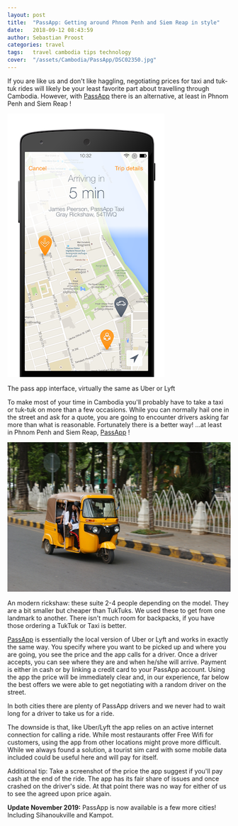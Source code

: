 ```yaml
---
layout: post
title:  "PassApp: Getting around Phnom Penh and Siem Reap in style"
date:   2018-09-12 08:43:59
author: Sebastian Proost
categories: travel
tags:	travel cambodia tips technology
cover:  "/assets/Cambodia/PassApp/DSC02350.jpg"
---
```


If you are like us and don't like haggling, negotiating prices for taxi and tuk-tuk rides will likely be your least favorite part about travelling through Cambodia. However, with <a href="https://play.google.com/store/apps/details?id=com.multibrains.taxi.passenger.passapptaxis">PassApp</a> there is an alternative, at least in Phnom Penh and Siem Reap !

<img src="/assets/Cambodia/PassApp/passapp_interface.png">
<p class="caption">The pass app interface, virtually the same as Uber or Lyft</p>

To make most of your time in Cambodia you'll probably have to take a taxi or tuk-tuk on more than a few occasions. While you can normally hail one in the street and ask for a quote, you are going to encounter drivers asking far more than what is reasonable. Fortunately there is a better way! ...at least in Phnom Penh and Siem Reap, <a href="https://play.google.com/store/apps/details?id=com.multibrains.taxi.passenger.passapptaxis">PassApp</a> !

<img src="/assets/Cambodia/PassApp/DSC02350.jpg">
<p class="caption">An modern rickshaw: these suite 2-4 people depending on the model. They are a bit smaller but cheaper than TukTuks. We used these to get from one landmark to another. There isn't much room for backpacks, if you have those ordering a TukTuk or Taxi is better.</p>

<a href="https://play.google.com/store/apps/details?id=com.multibrains.taxi.passenger.passapptaxis">PassApp</a> is essentially the local version of Uber or Lyft and works in exactly the same way. You specify where you want to be picked up and where you are going, you see the price and the app calls for a driver. Once a driver accepts, you can see where they are and when he/she will arrive. Payment is either in cash or by linking a credit card to your PassApp account. Using the app the price will be immediately clear and, in our experience, far below the best offers we were able to get negotiating with a random driver on the street.

In both cities there are plenty of PassApp drivers and we never had to wait long for a driver to take us for a ride.

The downside is that, like Uber/Lyft the app relies on an active internet connection for calling a ride. While most restaurants offer Free Wifi for customers, using the app from other locations might prove more difficult. While we always found a solution, a tourist sim card with some mobile data included could be useful here and will pay for itself.

Additional tip: Take a screenshot of the price the app suggest if you'll pay cash at the end of the ride. The app has its fair share of issues and once crashed on the driver's side. At that point there was no way for either of us to see the agreed upon price again.

**Update November 2019:** PassApp is now available is a few more cities! Including Sihanoukville and Kampot.
